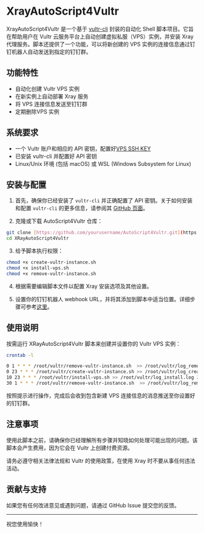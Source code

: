 # XrayAutoScript4Vultr
XrayAutoScript4Vultr 是一个基于 [vultr-cli](https://github.com/vultr/vultr-cli) 封装的自动化 Shell 脚本项目。它旨在帮助用户在 Vultr 云服务平台上自动创建虚拟私服（VPS）实例，并安装 Xray 代理服务。脚本还提供了一个功能，可以将新创建的 VPS 实例的连接信息通过钉钉机器人自动发送到指定的钉钉群。

## 功能特性

- 自动化创建 Vultr VPS 实例
- 在新实例上自动部署 Xray 服务
- 将 VPS 连接信息发送至钉钉群
- 定期删除VPS 实例

## 系统要求

- 一个 Vultr 账户和相应的 API 密钥，配置好[VPS SSH KEY ](https://docs.vultr.com/deploy-a-new-server-with-an-ssh-key)
- 已安装 vultr-cli 并配置好 API 密钥
- Linux/Unix 环境 (包括 macOS) 或 WSL (Windows Subsystem for Linux)


## 安装与配置

1. 首先，确保你已经安装了 `vultr-cli` 并正确配置了 API 密钥。关于如何安装和配置 `vultr-cli` 的更多信息，请参阅其 [GitHub 页面](https://github.com/vultr/vultr-cli)。

2. 克隆或下载 AutoScript4Vultr 仓库：

```bash
git clone [https://github.com/yourusername/AutoScript4Vultr.git](https://github.com/leven-space/XRayAutoScript4Vultr)
cd XRayAutoScript4Vultr
```

3. 给予脚本执行权限：

```bash
chmod +x create-vultr-instance.sh
chmod +x install-vps.sh
chmod +x remove-vultr-instance.sh

```

4. 根据需要编辑脚本文件以配置 Xray 安装选项及其他设置。

5. 设置你的钉钉机器人 webhook URL，并将其添加到脚本中适当位置。详细步骤可参考[这里](https://ding-doc.dingtalk.com/doc#/serverapi2/qf2nxq)。

## 使用说明

按需运行 XRayAutoScript4Vultr 脚本来创建并设置你的 Vultr VPS 实例：

```bash
crontab -l

0 1 * * * /root/vultr/remove-vultr-instance.sh  >> /root/vultr/log_remove.log 2>&1
0 23 * * * /root/vultr/create-vultr-instance.sh >> /root/vultr/log_create.log 2>&1
10 23 * * * /root/vultr/install-vps.sh >> /root/vultr/log_install.log 2>&1
30 1 * * * /root/vultr/remove-vultr-instance.sh  >> /root/vultr/log_remove.log 2>&1
```

按照提示进行操作，完成后会收到包含新建 VPS 连接信息的消息推送至你设置好的钉钉群。

## 注意事项

使用此脚本之前，请确保你已经理解所有步骤并知晓如何处理可能出现的问题。该脚本会产生费用，因为它会在 Vultr 上创建付费资源。

请务必遵守相关法律法规和 Vultr 的使用政策，在使用 Xray 时不要从事任何违法活动。

## 贡献与支持

如果您有任何改进意见或遇到问题，请通过 GitHub Issue 提交您的反馈。

---

祝您使用愉快！

